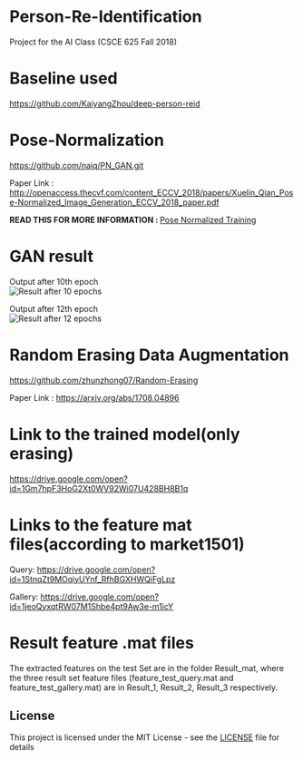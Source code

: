 # Person-Re-Identification
Project for the AI Class (CSCE 625 Fall 2018)

# Baseline used 
https://github.com/KaiyangZhou/deep-person-reid

# Pose-Normalization
https://github.com/naiq/PN_GAN.git

Paper Link : http://openaccess.thecvf.com/content_ECCV_2018/papers/Xuelin_Qian_Pose-Normalized_Image_Generation_ECCV_2018_paper.pdf

<b>READ THIS FOR MORE INFORMATION : </b> [Pose Normalized Training](https://github.tamu.edu/aditya30394/Person-Re-Identification/blob/master/deep-person-reid/README.md)

# GAN result
Output after 10th epoch <br>
![Result after 10 epochs](https://github.com/aditya30394/Person-Re-Identification/blob/master/GAN_training_epoch_10.png)

Output after 12th epoch <br>
![Result after 12 epochs](https://github.com/aditya30394/Person-Re-Identification/blob/master/GAN_training_epoch_12.png)

# Random Erasing Data Augmentation
https://github.com/zhunzhong07/Random-Erasing

Paper Link : https://arxiv.org/abs/1708.04896

# Link to the trained model(only erasing)
https://drive.google.com/open?id=1Gm7hpF3HoG2Xt0WV92Wi07U428BH8B1q

# Links to the feature mat files(according to market1501)
Query: https://drive.google.com/open?id=1StnqZt9MOqiyUYnf_RfhBGXHWQiFgLpz

Gallery: https://drive.google.com/open?id=1jeoQyxqtRW07M1Shbe4pt9Aw3e-m1icY
# Result feature .mat files
The extracted features on the test Set are in the folder Result_mat, where the three result set feature files (feature_test_query.mat and feature_test_gallery.mat) are in Result_1, Result_2, Result_3 respectively.

## License

This project is licensed under the MIT License - see the [LICENSE](LICENSE) file for details
